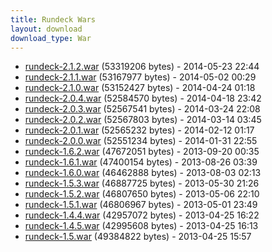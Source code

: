 ```yaml
---
title: Rundeck Wars
layout: download
download_type: War
---
```

* [rundeck-2.1.2.war](http://download.rundeck.org/war/rundeck-2.1.2.war) (53319206 bytes) - 2014-05-23 22:44
* [rundeck-2.1.1.war](http://download.rundeck.org/war/rundeck-2.1.1.war) (53167977 bytes) - 2014-05-02 00:29
* [rundeck-2.1.0.war](http://download.rundeck.org/war/rundeck-2.1.0.war) (53152427 bytes) - 2014-04-24 01:18
* [rundeck-2.0.4.war](http://download.rundeck.org/war/rundeck-2.0.4.war) (52584570 bytes) - 2014-04-18 23:42
* [rundeck-2.0.3.war](http://download.rundeck.org/war/rundeck-2.0.3.war) (52567541 bytes) - 2014-03-24 22:08
* [rundeck-2.0.2.war](http://download.rundeck.org/war/rundeck-2.0.2.war) (52567803 bytes) - 2014-03-14 03:45
* [rundeck-2.0.1.war](http://download.rundeck.org/war/rundeck-2.0.1.war) (52565232 bytes) - 2014-02-12 01:17
* [rundeck-2.0.0.war](http://download.rundeck.org/war/rundeck-2.0.0.war) (52551234 bytes) - 2014-01-31 22:55
* [rundeck-1.6.2.war](http://download.rundeck.org/war/rundeck-1.6.2.war) (47672051 bytes) - 2013-09-20 00:35
* [rundeck-1.6.1.war](http://download.rundeck.org/war/rundeck-1.6.1.war) (47400154 bytes) - 2013-08-26 03:39
* [rundeck-1.6.0.war](http://download.rundeck.org/war/rundeck-1.6.0.war) (46462888 bytes) - 2013-08-03 02:13
* [rundeck-1.5.3.war](http://download.rundeck.org/war/rundeck-1.5.3.war) (46887725 bytes) - 2013-05-30 21:26
* [rundeck-1.5.2.war](http://download.rundeck.org/war/rundeck-1.5.2.war) (46807650 bytes) - 2013-05-06 22:10
* [rundeck-1.5.1.war](http://download.rundeck.org/war/rundeck-1.5.1.war) (46806967 bytes) - 2013-05-01 23:49
* [rundeck-1.4.4.war](http://download.rundeck.org/war/rundeck-1.4.4.war) (42957072 bytes) - 2013-04-25 16:22
* [rundeck-1.4.5.war](http://download.rundeck.org/war/rundeck-1.4.5.war) (42995608 bytes) - 2013-04-25 16:13
* [rundeck-1.5.war](http://download.rundeck.org/war/rundeck-1.5.war) (49384822 bytes) - 2013-04-25 15:57
